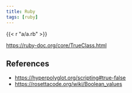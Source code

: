 ```yaml
---
title: Ruby
tags: [ruby]
---
```


{{< r "a/a.rb" >}}

<https://ruby-doc.org/core/TrueClass.html>

## References

- <https://hyperpolyglot.org/scripting#true-false>
- <https://rosettacode.org/wiki/Boolean_values>
